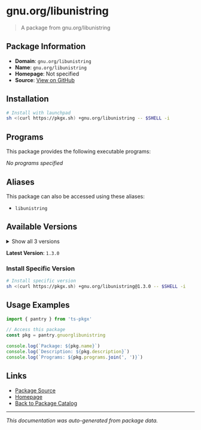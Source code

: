 # gnu.org/libunistring

> A package from gnu.org/libunistring

## Package Information

- **Domain**: `gnu.org/libunistring`
- **Name**: `gnu.org/libunistring`
- **Homepage**: Not specified
- **Source**: [View on GitHub](https://github.com/pkgxdev/pantry/tree/main/projects/gnu.org/libunistring/package.yml)

## Installation

```bash
# Install with launchpad
sh <(curl https://pkgx.sh) +gnu.org/libunistring -- $SHELL -i
```

## Programs

This package provides the following executable programs:

*No programs specified*

## Aliases

This package can also be accessed using these aliases:

- `libunistring`

## Available Versions

<details>
<summary>Show all 3 versions</summary>

- `1.3.0`, `1.2.0`, `1.1.0`

</details>

**Latest Version**: `1.3.0`

### Install Specific Version

```bash
# Install specific version
sh <(curl https://pkgx.sh) +gnu.org/libunistring@1.3.0 -- $SHELL -i
```

## Usage Examples

```typescript
import { pantry } from 'ts-pkgx'

// Access this package
const pkg = pantry.gnuorglibunistring

console.log(`Package: ${pkg.name}`)
console.log(`Description: ${pkg.description}`)
console.log(`Programs: ${pkg.programs.join(', ')}`)
```

## Links

- [Package Source](https://github.com/pkgxdev/pantry/tree/main/projects/gnu.org/libunistring/package.yml)
- [Homepage](#)
- [Back to Package Catalog](../package-catalog.md)

---

*This documentation was auto-generated from package data.*
